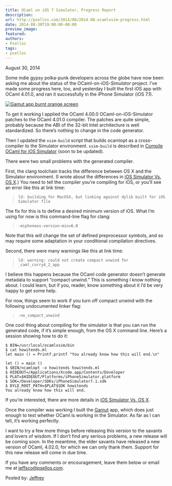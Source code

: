 ```yaml
---
title: OCaml on iOS 7 Simulator, Progress Report
description:
url: http://psellos.com/2014/08/2014.08.ocamlxsim-progress.html
date: 2014-08-30T19:00:00-00:00
preview_image:
featured:
authors:
- Psellos
tags:
- psellos
---
```


<div class="date">August 30, 2014</div>

<p>Some indie gypsy polka-punk developers across the globe have now been asking me about the status of the OCaml-on-iOS-<em>Simulator</em> project. I&rsquo;ve made some progress here, too, and yesterday I built the first iOS app with OCaml 4.01.0, and ran it successfully in the iPhone Simulator (iOS 7.1).</p>

<div class="flowaroundimg" style="margin-top: 1.0em;">
<a href="http://psellos.com/ocaml/example-app-gamut.html"><img src="http://psellos.com/images/gamut-burnt-orange-p3.png" alt="Gamut app burnt orange screen"/></a>
</div>

<p>To get it working I applied the OCaml 4.00.0 OCaml-on-iOS-Simulator patches to the OCaml 4.01.0 compiler. The patches are quite simple, probably because the ABI of the 32-bit Intel architecture is well standardized. So there&rsquo;s nothing to change in the code generator.</p>

<p>Then I updated the <code>xsim-build</code> script that builds ocamlopt as a cross-compiler to the Simulator environment. <code>xsim-build</code> is described in <a href="http://psellos.com/ocaml/compile-to-iossim.html">Compile OCaml for iOS Simulator</a> (soon to be updated).</p>

<p>There were two small problems with the generated compiler.</p>

<p>First, the clang toolchain tracks the difference between OS X and the Simulator environment. (I wrote about the differences in <a href="http://psellos.com/2012/04/2012.04.iossim-vs-osx.html">iOS Simulator Vs. OS X</a>.) You need to tell the compiler you&rsquo;re compiling for iOS, or you&rsquo;ll see an error like this at link time:</p>

<blockquote>
  <p><code>ld: building for MacOSX, but linking against dylib built for iOS Simulator file</code></p>
</blockquote>

<p>The fix for this is to define a desired minimum version of iOS. What I&rsquo;m using for now is this command-line flag for clang:</p>

<blockquote>
  <p><code>-miphoneos-version-min=6.0</code></p>
</blockquote>

<p>Note that this will change the set of defined preprocessor symbols, and so may require some adaptation in your conditional compilation directives.</p>

<p>Second, there were many warnings like this at link time:</p>

<blockquote>
  <p><code>ld: warning: could not create compact unwind for _caml_curry4_2_app</code></p>
</blockquote>

<p>I believe this happens because the OCaml code generator doesn&rsquo;t generate metadata to support &ldquo;compact unwind.&rdquo; This is something I know nothing about. I could learn, but if you, reader, know something about it I&rsquo;d be very happy to get some help.</p>

<p>For now, things seem to work if you turn off compact unwind with the following undocumented linker flag:</p>

<blockquote>
  <p><code>-no_compact_unwind</code></p>
</blockquote>

<p>One cool thing about compiling for the simulator is that you can run the generated code, if it&rsquo;s simple enough, from the OS X command line. Here&rsquo;s a session showing how to do it:</p>

<pre><code>$ BIN=/usr/local/ocamlxsim/bin
$ cat howitends.ml
let main () = Printf.printf &quot;You already know how this will end.\n&quot;

let () = main ()
$ $BIN/ocamlopt -o howitends howitends.ml
$ HIDEOUT=/Applications/Xcode.app/Contents/Developer
$ PLAT=$HIDEOUT/Platforms/iPhoneSimulator.platform
$ SDK=/Developer/SDKs/iPhoneSimulator7.1.sdk
$ DYLD_ROOT_PATH=$PLAT$SDK howitends
You already know how this will end.</code></pre>

<p>If you&rsquo;re interested, there are more details in <a href="http://psellos.com/2012/04/2012.04.iossim-vs-osx.html">iOS Simulator Vs. OS X</a>.</p>

<p>Once the compiler was working I built the <a href="http://psellos.com/ocaml/example-app-gamut.html">Gamut</a> app, which does just enough to test whether OCaml is working in the Simulator. As far as I can tell, it&rsquo;s working perfectly.</p>

<p>I want to try a few more things before releasing this version to the savants and lovers of wisdom. If I don&rsquo;t find any serious problems, a new release will be coming soon. In the meantime, the elder savants have released a new version of OCaml, 4.02.0, for which we can only thank them. Support for this new release will come in due time.</p>

<p>If you have any comments or encouragement, leave them below or email me at <a href="mailto:jeffsco@psellos.com">jeffsco@psellos.com</a>.</p>

<p>Posted by: <a href="http://psellos.com/aboutus.html#jeffreya.scofieldphd">Jeffrey</a></p>

<p></p>


